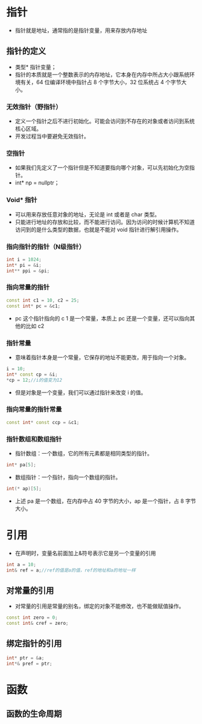 # 指针
- 指针就是地址，通常指的是指针变量，用来存放内存地址

## 指针的定义
- 类型* 指针变量；
- 指针的本质就是一个整数表示的内存地址，它本身在内存中所占大小跟系统环境有关，64 位编译环境中指针占 8 个字节大小，32 位系统占 4 个字节大小。

### 无效指针（野指针）
- 定义一个指针之后不进行初始化。可能会访问到不存在的对象或者访问到系统核心区域。
- 开发过程当中要避免无效指针。

### 空指针
- 如果我们先定义了一个指针但是不知道要指向哪个对象，可以先初始化为空指针。
- int* np = nullptr；

### Void* 指针 
- 可以用来存放任意对象的地址，无论是 int 或者是 char 类型。
- 只能进行地址的存放和比较，而不能进行访问。因为访问的时候计算机不知道访问到的是什么类型的数据，也就是不能对 void 指针进行解引用操作。


### 指向指针的指针（N级指针）
```c++
int i = 1024;
int* pi = &i;
int** ppi = &pi;
```

### 指向常量的指针
```c++
const int c1 = 10, c2 = 25;
const int* pc = &c1;
```
- pc 这个指针指向的 c 1 是一个常量，本质上 pc 还是一个变量，还可以指向其他的比如 c2


### 指针常量
- 意味着指针本身是一个常量，它保存的地址不能更改，用于指向一个对象。
```c++
i = 10;
int* const cp = &i;
*cp = 12;//i的值变为12
```
- 但是对象是一个变量，我们可以通过指针来改变 i 的值。 

### 指向常量的指针常量
```c++
const int* const ccp = &c1;
```


### 指针数组和数组指针
- 指针数组：一个数组，它的所有元素都是相同类型的指针。
```c++
int* pa[5];
```
- 数组指针：一个指针，指向一个数组的指针。
```c++
int(* ap)[5];
```
- 上述 pa 是一个数组，在内存中占 40 字节的大小，ap 是一个指针，占 8 字节大小。


# 引用
- 在声明时，变量名前面加上&符号表示它是另一个变量的引用
```c++
int a = 10;
int& ref = a;//ref的值是a的值，ref的地址和a的地址一样
```

## 对常量的引用
- 对常量的引用是常量的别名，绑定的对象不能修改，也不能做赋值操作。
```c++
const int zero = 0;
const int& cref = zero;
```

## 绑定指针的引用
```c++
int* ptr = &a;
int*& pref = ptr;
```


# 函数

## 函数的生命周期